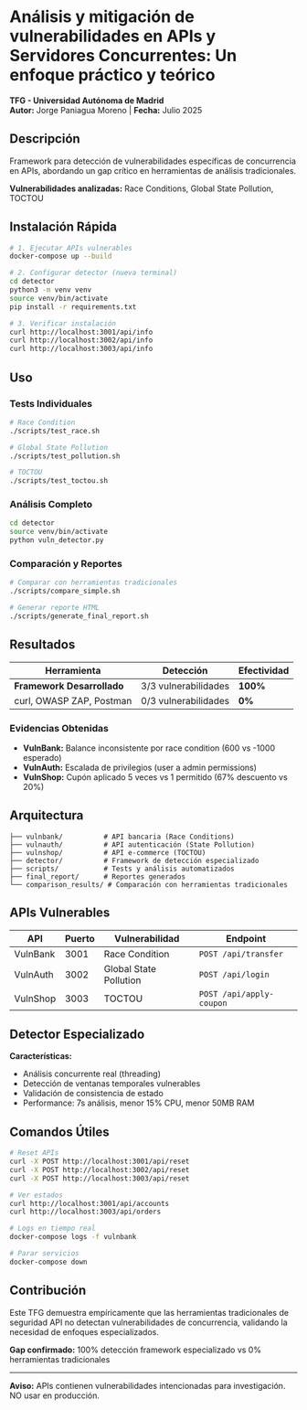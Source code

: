 # Análisis y mitigación de vulnerabilidades en APIs y Servidores Concurrentes: Un enfoque práctico y teórico

**TFG - Universidad Autónoma de Madrid**  
**Autor:** Jorge Paniagua Moreno | **Fecha:** Julio 2025

## Descripción

Framework para detección de vulnerabilidades específicas de concurrencia en APIs, abordando un gap crítico en herramientas de análisis tradicionales.

**Vulnerabilidades analizadas:** Race Conditions, Global State Pollution, TOCTOU

## Instalación Rápida

```bash
# 1. Ejecutar APIs vulnerables
docker-compose up --build

# 2. Configurar detector (nueva terminal)
cd detector
python3 -m venv venv
source venv/bin/activate
pip install -r requirements.txt

# 3. Verificar instalación
curl http://localhost:3001/api/info
curl http://localhost:3002/api/info
curl http://localhost:3003/api/info
```

## Uso

### Tests Individuales

```bash
# Race Condition
./scripts/test_race.sh

# Global State Pollution
./scripts/test_pollution.sh

# TOCTOU
./scripts/test_toctou.sh
```

### Análisis Completo

```bash
cd detector
source venv/bin/activate
python vuln_detector.py
```

### Comparación y Reportes

```bash
# Comparar con herramientas tradicionales
./scripts/compare_simple.sh

# Generar reporte HTML
./scripts/generate_final_report.sh
```

## Resultados

| Herramienta | Detección | Efectividad |
|-------------|-----------|-------------|
| **Framework Desarrollado** | 3/3 vulnerabilidades | **100%** |
| curl, OWASP ZAP, Postman | 0/3 vulnerabilidades | **0%** |

### Evidencias Obtenidas

- **VulnBank:** Balance inconsistente por race condition (600 vs -1000 esperado)
- **VulnAuth:** Escalada de privilegios (user a admin permissions)
- **VulnShop:** Cupón aplicado 5 veces vs 1 permitido (67% descuento vs 20%)

## Arquitectura

```
├── vulnbank/          # API bancaria (Race Conditions)
├── vulnauth/          # API autenticación (State Pollution)
├── vulnshop/          # API e-commerce (TOCTOU)
├── detector/          # Framework de detección especializado
├── scripts/           # Tests y análisis automatizados
├── final_report/      # Reportes generados
└── comparison_results/ # Comparación con herramientas tradicionales
```

## APIs Vulnerables

| API | Puerto | Vulnerabilidad | Endpoint |
|-----|--------|----------------|----------|
| VulnBank | 3001 | Race Condition | `POST /api/transfer` |
| VulnAuth | 3002 | Global State Pollution | `POST /api/login` |
| VulnShop | 3003 | TOCTOU | `POST /api/apply-coupon` |

## Detector Especializado

**Características:**

- Análisis concurrente real (threading)
- Detección de ventanas temporales vulnerables
- Validación de consistencia de estado
- Performance: 7s análisis, menor 15% CPU, menor 50MB RAM

## Comandos Útiles

```bash
# Reset APIs
curl -X POST http://localhost:3001/api/reset
curl -X POST http://localhost:3002/api/reset
curl -X POST http://localhost:3003/api/reset

# Ver estados
curl http://localhost:3001/api/accounts
curl http://localhost:3003/api/orders

# Logs en tiempo real
docker-compose logs -f vulnbank

# Parar servicios
docker-compose down
```

## Contribución

Este TFG demuestra empíricamente que las herramientas tradicionales de seguridad API no detectan vulnerabilidades de concurrencia, validando la necesidad de enfoques especializados.

**Gap confirmado:** 100% detección framework especializado vs 0% herramientas tradicionales

---

**Aviso:** APIs contienen vulnerabilidades intencionadas para investigación. NO usar en producción.